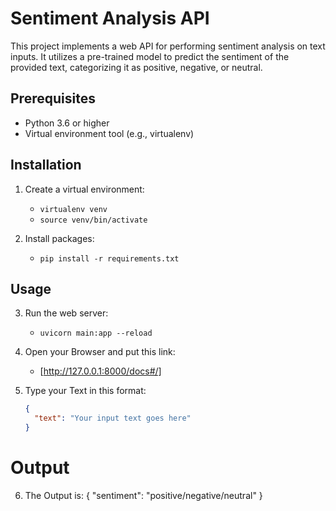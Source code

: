 # Sentiment Analysis API

This project implements a web API for performing sentiment analysis on text inputs. It utilizes a pre-trained model to predict the sentiment of the provided text, categorizing it as positive, negative, or neutral.

## Prerequisites

- Python 3.6 or higher
- Virtual environment tool (e.g., virtualenv)

## Installation
1. Create a virtual environment:
   - `virtualenv venv`
   - `source venv/bin/activate`

2. Install packages:
   - `pip install -r requirements.txt`

## Usage
3. Run the web server:
   - `uvicorn main:app --reload`

4. Open your Browser and put this link:
   - [http://127.0.0.1:8000/docs#/]

5. Type your Text in this format:
   ```json
   {
     "text": "Your input text goes here"
   }

# Output
6. The Output is:
    {
      "sentiment": "positive/negative/neutral"
    }